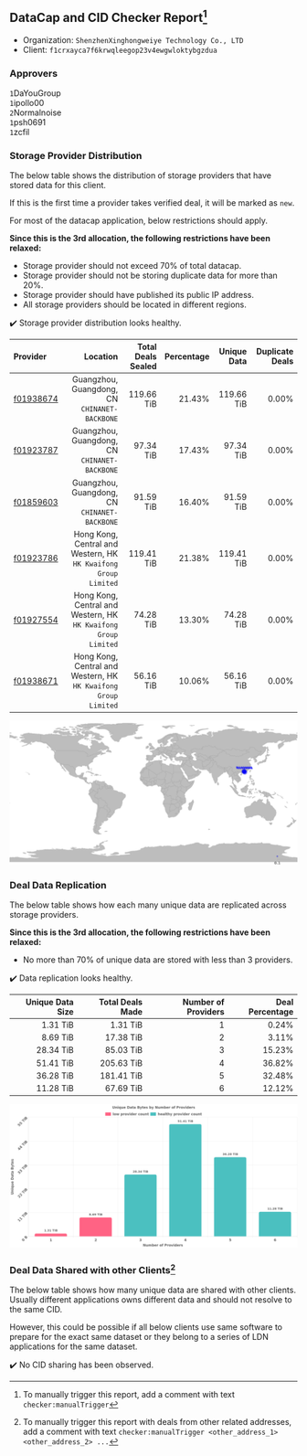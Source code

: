 ## DataCap and CID Checker Report[^1]
 - Organization: `ShenzhenXinghongweiye Technology Co., LTD`
 - Client: `f1crxayca7f6krwqleegop23v4ewgwloktybgzdua`
### Approvers
`1`DaYouGroup<br/>`1`ipollo00<br/>`2`Normalnoise<br/>`1`psh0691<br/>`1`zcfil

### Storage Provider Distribution
The below table shows the distribution of storage providers that have stored data for this client.

If this is the first time a provider takes verified deal, it will be marked as `new`.

For most of the datacap application, below restrictions should apply.

**Since this is the 3rd allocation, the following restrictions have been relaxed:**
 - Storage provider should not exceed 70% of total datacap.
 - Storage provider should not be storing duplicate data for more than 20%.
 - Storage provider should have published its public IP address.
 - All storage providers should be located in different regions.

✔️ Storage provider distribution looks healthy.

| Provider                                              |                                                           Location | Total Deals Sealed | Percentage | Unique Data | Duplicate Deals |
| :---------------------------------------------------- | -----------------------------------------------------------------: | -----------------: | ---------: | ----------: | --------------: |
| [f01938674](https://filfox.info/en/address/f01938674) |                   Guangzhou, Guangdong, CN<br/>`CHINANET-BACKBONE` |         119.66 TiB |     21.43% |  119.66 TiB |           0.00% |
| [f01923787](https://filfox.info/en/address/f01923787) |                   Guangzhou, Guangdong, CN<br/>`CHINANET-BACKBONE` |          97.34 TiB |     17.43% |   97.34 TiB |           0.00% |
| [f01859603](https://filfox.info/en/address/f01859603) |                   Guangzhou, Guangdong, CN<br/>`CHINANET-BACKBONE` |          91.59 TiB |     16.40% |   91.59 TiB |           0.00% |
| [f01923786](https://filfox.info/en/address/f01923786) | Hong Kong, Central and Western, HK<br/>`HK Kwaifong Group Limited` |         119.41 TiB |     21.38% |  119.41 TiB |           0.00% |
| [f01927554](https://filfox.info/en/address/f01927554) | Hong Kong, Central and Western, HK<br/>`HK Kwaifong Group Limited` |          74.28 TiB |     13.30% |   74.28 TiB |           0.00% |
| [f01938671](https://filfox.info/en/address/f01938671) | Hong Kong, Central and Western, HK<br/>`HK Kwaifong Group Limited` |          56.16 TiB |     10.06% |   56.16 TiB |           0.00% |

<img src="https://raw.githubusercontent.com/data-preservation-programs/filplus-checker-assets/main/filecoin-project/filecoin-plus-large-datasets/issues/1976/1687919149859.png"/>

### Deal Data Replication
The below table shows how each many unique data are replicated across storage providers.


**Since this is the 3rd allocation, the following restrictions have been relaxed:**
- No more than 70% of unique data are stored with less than 3 providers.

✔️ Data replication looks healthy.

| Unique Data Size | Total Deals Made | Number of Providers | Deal Percentage |
| ---------------: | ---------------: | ------------------: | --------------: |
|         1.31 TiB |         1.31 TiB |                   1 |           0.24% |
|         8.69 TiB |        17.38 TiB |                   2 |           3.11% |
|        28.34 TiB |        85.03 TiB |                   3 |          15.23% |
|        51.41 TiB |       205.63 TiB |                   4 |          36.82% |
|        36.28 TiB |       181.41 TiB |                   5 |          32.48% |
|        11.28 TiB |        67.69 TiB |                   6 |          12.12% |

<img src="https://raw.githubusercontent.com/data-preservation-programs/filplus-checker-assets/main/filecoin-project/filecoin-plus-large-datasets/issues/1976/1687919150591.png"/>

### Deal Data Shared with other Clients[^3]
The below table shows how many unique data are shared with other clients.
Usually different applications owns different data and should not resolve to the same CID.

However, this could be possible if all below clients use same software to prepare for the exact same dataset or they belong to a series of LDN applications for the same dataset.

✔️ No CID sharing has been observed.

[^1]: To manually trigger this report, add a comment with text `checker:manualTrigger`

[^2]: Deals from those addresses are combined into this report as they are specified with `checker:manualTrigger`

[^3]: To manually trigger this report with deals from other related addresses, add a comment with text `checker:manualTrigger <other_address_1> <other_address_2> ...`
